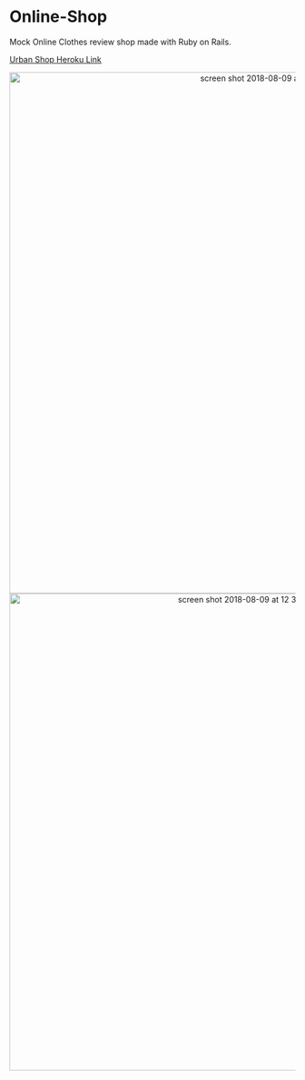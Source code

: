 # Online-Shop

Mock Online Clothes review shop made with Ruby on Rails.

[Urban Shop Heroku Link](https://urban-shop-demo.herokuapp.com/)

<p align="center">
<img width="919" alt="screen shot 2018-08-09 at 12 24 35 pm" src="https://user-images.githubusercontent.com/30442625/43912203-9d6b667c-9bcf-11e8-9adf-ac2bf7a93e04.png">
<img width="841" alt="screen shot 2018-08-09 at 12 32 00 pm" src="https://user-images.githubusercontent.com/30442625/43912466-5426449a-9bd0-11e8-88cb-ee8bb11e0f4a.png">
</p>
